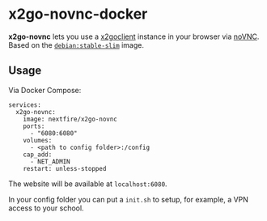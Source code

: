 # x2go-novnc-docker

**x2go-novnc** lets you use a [x2goclient](https://wiki.x2go.org/doku.php/doc:usage:x2goclient) instance in your browser via [noVNC](https://github.com/novnc/noVNC). Based on the [`debian:stable-slim`](https://hub.docker.com/_/debian) image.

## Usage
Via Docker Compose:
```compose
services:
  x2go-novnc:
    image: nextfire/x2go-novnc
    ports:
      - "6080:6080"
    volumes:
      - <path to config folder>:/config
    cap_add:
      - NET_ADMIN
    restart: unless-stopped
```
The website will be available at `localhost:6080`.

In your config folder you can put a `init.sh` to setup, for example, a VPN access to your school.

